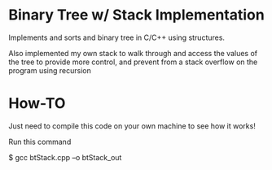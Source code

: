 # Binary Tree w/ Stack Implementation
Implements and sorts and binary tree in C/C++ using structures. 

Also implemented my own stack to walk through and access the values of the tree
to provide more control, and prevent from a stack overflow on the program using
recursion

# How-TO
Just need to compile this code on your own machine to see how it works!

Run this command

$ gcc btStack.cpp –o btStack_out